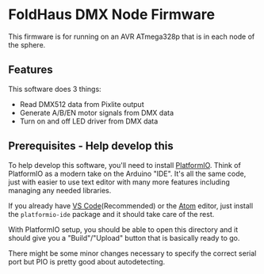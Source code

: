 # FoldHaus DMX Node Firmware

This firmware is for running on an AVR ATmega328p that is in each node of the sphere.

## Features

This software does 3 things:
 - Read DMX512 data from Pixlite output
 - Generate A/B/EN motor signals from DMX data
 - Turn on and off LED driver from DMX data

## Prerequisites - Help develop this

To help develop this software, you'll need to install [PlatformIO](https://platformio.org).
Think of PlatformIO as a modern take on the Arduino "IDE".
It's all the same code, just with easier to use text editor with many more features including managing any needed libraries.

If you already have [VS Code](https://code.visualstudio.com)(Recommended) or the [Atom](https://atom.io) editor, just install the `platformio-ide` package and it should take care of the rest.

With PlatformIO setup, you should be able to open this directory and it should give you a "Build"/"Upload" button that is basically ready to go.

There might be some minor changes necessary to specify the correct serial port but PIO is pretty good about autodetecting.
